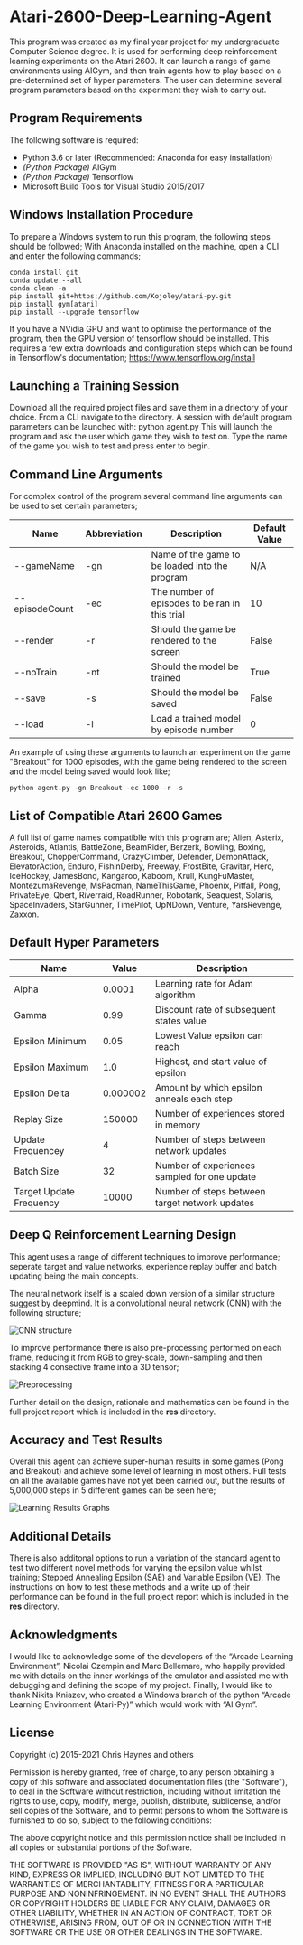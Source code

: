 # Atari-2600-Deep-Learning-Agent
This program was created as my final year project for my undergraduate Computer Science degree. It is used for performing deep reinforcement learning
experiments on the Atari 2600. It can launch a range of game environments using AIGym, and then train agents how to play based on a pre-determined
set of hyper parameters. The user can determine several program parameters based on the experiment they wish to carry out.

## Program Requirements
The following software is required:
* Python 3.6 or later (Recommended: Anaconda for easy installation)
* *(Python Package)* AIGym
* *(Python Package)* Tensorflow
* Microsoft Build Tools for Visual Studio 2015/2017

## Windows Installation Procedure
To prepare a Windows system to run this program, the following steps should be followed;
With Anaconda installed on the machine, open a CLI and enter the following commands;
```
conda install git
conda update --all
conda clean -a
pip install git+https://github.com/Kojoley/atari-py.git
pip install gym[atari]
pip install --upgrade tensorflow
```
If you have a NVidia GPU and want to optimise the performance of the program, then the GPU version of tensorflow should be installed. This requires
a few extra downloads and configuration steps which can be found in Tensorflow's documentation;
https://www.tensorflow.org/install

## Launching a Training Session
Download all the required project files and save them in a driectory of your choice. From a CLI navigate to the directory.
A session with default program parameters can be launched with:
    python agent.py
This will launch the program and ask the user which game they wish to test on. Type the name of the game you wish to test and press enter to begin.

## Command Line Arguments
For complex control of the program several command line arguments can be used to set certain parameters;

Name | Abbreviation | Description | Default Value
-----|--------------|-------------|--------------
--gameName | -gn | Name of the game to be loaded into the program | N/A
--episodeCount | -ec | The number of episodes to be ran in this trial | 10
--render | -r | Should the game be rendered to the screen | False
--noTrain | -nt | Should the model be trained | True
--save | -s | Should the model be saved | False
--load | -l | Load a trained model by episode number | 0

An example of using these arguments to launch an experiment on the game "Breakout" for 1000 episodes, with the game being rendered to the screen and
the model being saved would look like;
```
python agent.py -gn Breakout -ec 1000 -r -s
```
    
## List of Compatible Atari 2600 Games
A full list of game names compatiblle with this program are; Alien, Asterix, Asteroids, Atlantis, BattleZone, BeamRider, Berzerk, Bowling, Boxing,
Breakout, ChopperCommand, CrazyClimber, Defender, DemonAttack, ElevatorAction, Enduro, FishinDerby, Freeway, FrostBite, Gravitar, Hero, IceHockey, 
JamesBond, Kangaroo, Kaboom, Krull, KungFuMaster, MontezumaRevenge, MsPacman, NameThisGame, Phoenix, Pitfall, Pong, PrivateEye, Qbert, Riverraid,
RoadRunner, Robotank, Seaquest, Solaris, SpaceInvaders, StarGunner, TimePilot, UpNDown, Venture, YarsRevenge, Zaxxon.

## Default Hyper Parameters
Name | Value | Description 
-----|-------|------------
Alpha | 0.0001 | Learning rate for Adam algorithm
Gamma | 0.99 | Discount rate of subsequent states value
Epsilon Minimum | 0.05 | Lowest Value epsilon can reach
Epsilon Maximum | 1.0 | Highest, and start value of epsilon
Epsilon Delta | 0.000002 | Amount by which epsilon anneals each step
Replay Size | 150000 | Number of experiences stored in memory
Update Frequencey | 4 | Number of steps between network updates
Batch Size | 32 | Number of experiences sampled for one update
Target Update Frequency | 10000 | Number of steps between target network updates

## Deep Q Reinforcement Learning Design
This agent uses a range of different techniques to improve performance; seperate target and value networks, experience replay buffer and batch
updating being the main concepts. 

The neural network itself is a scaled down version of a similar structure suggest by deepmind. It is a convolutional neural network (CNN) with
the following structure;

![CNN structure](https://github.com/ChristopherHaynes/Atari-2600-Deep-Learning-Agent/blob/master/res/nn_structure.png?raw=true)

To improve performance there is also pre-processing performed on each frame, reducing it from RGB to grey-scale, down-sampling and then 
stacking 4 consective frame into a 3D tensor;

![Preprocessing](https://github.com/ChristopherHaynes/Atari-2600-Deep-Learning-Agent/blob/master/res/preprocessing.png?raw=true)

Further detail on the design, rationale and mathematics can be found in the full project report which is included in the __res__ directory.

## Accuracy and Test Results
Overall this agent can achieve super-human results in some games (Pong and Breakout) and achieve some level of learning in most others.
Full tests on all the available games have not yet been carried out, but the results of 5,000,000 steps in 5 different games can be seen
here;

![Learning Results Graphs](https://github.com/ChristopherHaynes/Atari-2600-Deep-Learning-Agent/blob/master/res/results_graphs.png?raw=true)

## Additional Details
There is also additonal options to run a variation of the standard agent to test two different novel methods for varying the epsilon
value whilst training; Stepped Annealing Epsilon (SAE) and Variable Epsilon (VE). The instructions on how to test these methods and a write up
of their performance can be found in the full project report which is included in the __res__ directory.

## Acknowledgments
I would like to acknowledge some of the developers of the “Arcade Learning Environment”, Nicolai Czempin and Marc Bellemare, who happily provided
me with details on the inner workings of the emulator and assisted me with debugging and defining the scope of my project. Finally, I would like
to thank Nikita Kniazev, who created a Windows branch of the python “Arcade Learning Environment (Atari-Py)” which would work with “AI Gym”.

## License
Copyright (c) 2015-2021 Chris Haynes and others

Permission is hereby granted, free of charge, to any person obtaining
a copy of this software and associated documentation files (the
"Software"), to deal in the Software without restriction, including
without limitation the rights to use, copy, modify, merge, publish,
distribute, sublicense, and/or sell copies of the Software, and to
permit persons to whom the Software is furnished to do so, subject to
the following conditions:

The above copyright notice and this permission notice shall be
included in all copies or substantial portions of the Software.

THE SOFTWARE IS PROVIDED "AS IS", WITHOUT WARRANTY OF ANY KIND,
EXPRESS OR IMPLIED, INCLUDING BUT NOT LIMITED TO THE WARRANTIES OF
MERCHANTABILITY, FITNESS FOR A PARTICULAR PURPOSE AND
NONINFRINGEMENT. IN NO EVENT SHALL THE AUTHORS OR COPYRIGHT HOLDERS BE
LIABLE FOR ANY CLAIM, DAMAGES OR OTHER LIABILITY, WHETHER IN AN ACTION
OF CONTRACT, TORT OR OTHERWISE, ARISING FROM, OUT OF OR IN CONNECTION
WITH THE SOFTWARE OR THE USE OR OTHER DEALINGS IN THE SOFTWARE.
